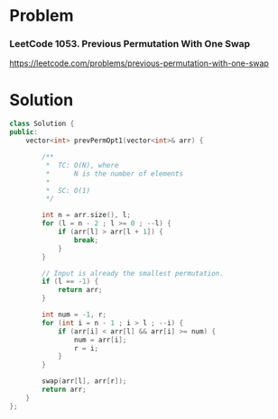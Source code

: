 
# Problem
### LeetCode 1053. Previous Permutation With One Swap
https://leetcode.com/problems/previous-permutation-with-one-swap

# Solution
```c++
class Solution {
public:
    vector<int> prevPermOpt1(vector<int>& arr) {

        /**
         *  TC: O(N), where
         *      N is the number of elements
         *
         *  SC: O(1)
         */

        int n = arr.size(), l;
        for (l = n - 2 ; l >= 0 ; --l) {
            if (arr[l] > arr[l + 1]) {
                break;
            }
        }

        // Input is already the smallest permutation.
        if (l == -1) {
            return arr;
        }

        int num = -1, r;
        for (int i = n - 1 ; i > l ; --i) {
            if (arr[i] < arr[l] && arr[i] >= num) {
                num = arr[i];
                r = i;
            }
        }

        swap(arr[l], arr[r]);
        return arr;
    }
};
```